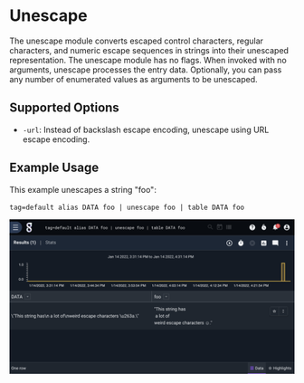 # Unescape

The unescape module converts escaped control characters, regular characters, and numeric escape sequences in strings into their unescaped representation. The unescape module has no flags. When invoked with no arguments, unescape processes the entry data. Optionally, you can pass any number of enumerated values as arguments to be unescaped. 

## Supported Options

* `-url`: Instead of backslash escape encoding, unescape using URL escape encoding.

## Example Usage

This example unescapes a string "foo":

```gravwell
tag=default alias DATA foo | unescape foo | table DATA foo
```

![](unescape.png)

